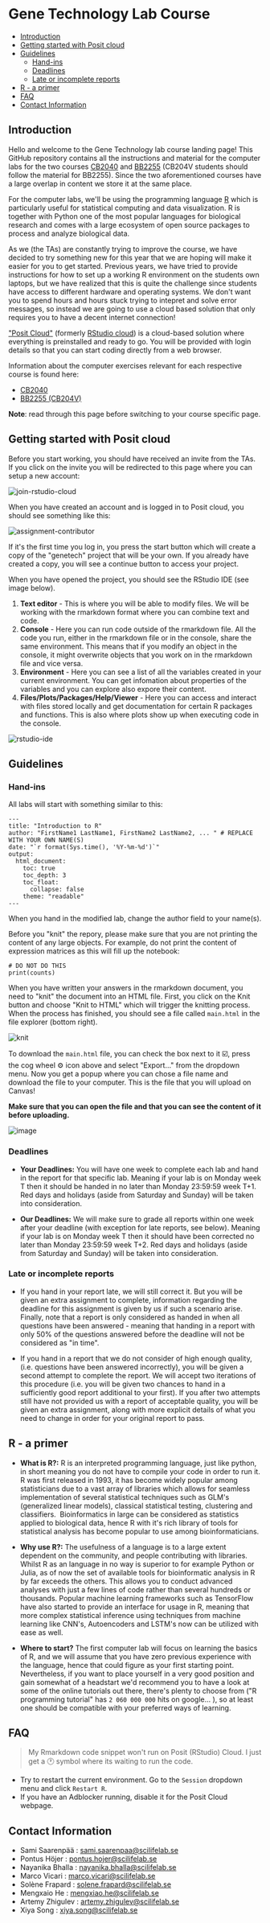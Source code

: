 # Gene Technology Lab Course

- [Introduction](#introduction)
- [Getting started with Posit cloud](#getting-started-with-posit-cloud)
- [Guidelines](#guidelines)
    - [Hand-ins](#hand-ins)
    - [Deadlines](#deadlines)
    - [Late or incomplete reports](#late-or-incomplete-reports)
- [R - a primer](#r---a-primer)
- [FAQ](#faq)
- [Contact Information](#contact-information)

## Introduction

Hello and welcome to the Gene Technology lab course landing page! This GitHub
repository contains all the instructions and material for the computer labs for
the two courses [CB2040](cb2040.md) and [BB2255](bb2255.md) (CB204V students should 
follow the material for BB2255). Since the two aforementioned courses have a large 
overlap in content we store it at the same place.

For the computer labs, we'll be using the programming language [R](#r---a-primer) which is particularly 
useful for statistical computing and data visualization. R is together with Python one 
of the most popular languages for biological research and comes with a large ecosystem 
of open source packages to process and analyze biological data. 

As we (the TAs) are constantly trying to improve the course, we have decided to try 
something new for this year that we are hoping will make it easier for you to get started. 
Previous years, we have tried to provide instructions for how to set up a working R 
environment on the students own laptops, but we have realized that this is quite the 
challenge since students have access to different hardware and operating systems. We don't
want you to spend hours and hours stuck trying to intepret and solve error messages, so 
instead we are going to use a cloud based solution that only requires you to have a 
decent internet connection!

["Posit Cloud"](https://posit.cloud/) (formerly [RStudio cloud](https://rstudio.cloud/)) 
is a cloud-based solution where everything is preinstalled and ready 
to go. You will be provided with login details so that you can start coding directly 
from a web browser. 

Information about the computer exercises relevant for each respective course is found here:

- [CB2040](cb2040.md)
- [BB2255 (CB204V)](bb2255.md)

**Note**: read through this page before switching to your course specific page.

## Getting started with Posit cloud

Before you start working, you should have received an invite from the TAs. If
you click on the invite you will be redirected to this page where you can setup 
a new account:

![join-rstudio-cloud](imgs/join.png)

When you have created an account and is logged in to Posit cloud, you should 
see something like this:

![assignment-contributor](imgs/assignmentContributor.png)

If it's the first time you log in, you press the start button which will create 
a copy of the "genetech" project that will be your own. If you already have created a copy, 
you will see a continue button to access your project.

When you have opened the project, you should see the RStudio IDE (see image below).

1. __Text editor__ - This is where you will be able to modify files. We will be working with
the rmarkdown format where you can combine text and code.
2. __Console__ - Here you can run code outside of the rmarkdown file. All the code you run, either
in the rmarkdown file or in the console, share the same environment. This means that if you modify 
an object in the console, it might overwrite objects that you work on in the rmarkdown file and 
vice versa.
3. __Environment__ - Here you can see a list of all the variables created in your current environment. 
You can get infomation about properties of the variables and you can explore also expore their content.
4. __Files/Plots/Packages/Help/Viewer__ - Here you can access and interact with files stored locally 
and get documentation for certain R packages and functions. This is also where plots show up when 
executing code in the console. 

![rstudio-ide](imgs/RStudio_server_highlighted.png)

## Guidelines

### Hand-ins

All labs will start with something similar to this:

```{yaml}
---
title: "Introduction to R"
author: "FirstName1 LastName1, FirstName2 LastName2, ... " # REPLACE WITH YOUR OWN NAME(S) 
date: "`r format(Sys.time(), '%Y-%m-%d')`"
output:
  html_document:
    toc: true
    toc_depth: 3
    toc_float:
      collapse: false
    theme: "readable"
---
```
When you hand in the modified lab, change the author field to your name(s).

Before you "knit" the repory, please make sure that you are not printing the content of any large objects. 
For example, do not print the content of expression matrices as this will fill up the notebook:

````
# DO NOT DO THIS
print(counts)
````

When you have written your answers in the rmarkdown document, you need to "knit" the document into an HTML 
file. First, you click on the Knit button and choose "Knit to HTML" which will trigger the knitting process. 
When the process has finished, you should see a file called `main.html` in the file explorer (bottom right). 

![knit](imgs/knit.png)

To download the `main.html` file, you can check the box next to it :ballot_box_with_check:, press the cog wheel :gear: icon above and select "Export..." from the dropdown menu.
Now you get a popup where you can chose a file name and download the file to your computer. This is the file that you will upload 
on Canvas! 

**Make sure that you can open the file and that you can see the content of it before uploading.**

![image](https://user-images.githubusercontent.com/27061883/192314278-7dc71f81-6889-4979-a684-77a3a1da53f3.png)

### Deadlines

* **Your Deadlines:** You will have one week to complete each lab and hand in
  the report for that specific lab. Meaning if your lab is on Monday week T then
  it should be handed in no later than Monday 23:59:59 week T+1. Red days and
  holidays (aside from Saturday and Sunday) will be taken into consideration.

* **Our Deadlines:** We will make sure to grade all reports within one week
  after your deadline (with exception for late reports, see below). Meaning if
  your lab is on Monday week T then it should have been corrected no later than
  Monday 23:59:59 week T+2. Red days and holidays (aside from Saturday and
  Sunday) will be taken into consideration.

### Late or incomplete reports

* If you hand in your report late, we will still correct it. But you will be
  given an extra assignment to complete, information regarding the deadline for
  this assignment is given by us if such a scenario arise. Finally, note that a
  report is only considered as handed in when all questions have been answered -
  meaning that handing in a report with only 50% of the questions answered
  before the deadline will not be considered as "in time".

* If you hand in a report that we do not consider of high enough quality, (i.e.
  questions have been answered incorrectly), you will be given a second attempt
  to complete the report. We will accept two iterations of this procedure (i.e.
  you will be given two chances to hand in a sufficiently good report additional
  to your first). If you after two attempts still have not provided us with a
  report of acceptable quality, you will be given an extra assignment, along
  with more explicit details of what you need to change in order for your
  original report to pass.

## R - a primer

* **What is R?:** R is an interpreted programming language, just like python, in
short meaning you do not have to compile your code in order to run it. R was
first released in 1993, it has become widely popular among statisticians due to
a vast array of libraries which allows for seamless implementation of several
statistical techniques such as GLM's (generalized linear models), classical
statistical testing, clustering and classifiers.  Bioinformatics in large can be
considered as statistics applied to biological data, hence R with it's rich
library of tools for statistical analysis has become popular to use among
bioinformaticians.

* **Why use R?:** The usefulness of a language is to a large
extent dependent on the community, and people contributing with libraries.
Whilst R as an language in no way is superior to for example Python or Julia, as
of now the set of available tools for bioinformatic analysis in R by far exceeds
the others. This allows you to conduct advanced analyses with just a few lines
of code rather than several hundreds or thousands. Popular machine learning
frameworks such as TensorFlow have also started to provide an interface for
usage in R, meaning that more complex statistical inference using techniques
from machine learning like CNN's, Autoencoders and LSTM's now can be utilized
with ease as well.

* **Where to start?** The first computer lab will focus on learning the basics
of R, and we will assume that you have zero previous experience with the
language, hence that could figure as your first starting point. Nevertheless, if
you want to place yourself in a very good position and gain somewhat of a
headstart we'd recommend you to have a look at some of the online tutorials out
there, there's plenty to choose from ("R programming tutorial" has `2 060 000
000` hits on google... ), so at least one should be compatible with your
preferred ways of learning.

## FAQ

> My Rmarkdown code snippet won't run on Posit (RStudio) Cloud. I just get a :clock1: symbol where its waiting to run the code. 

- Try to restart the current environment. Go to the `Session` dropdown menu and click `Restart R`. 
- If you have an Adblocker running, disable it for the Posit Cloud webpage. 

## Contact Information

* Sami Saarenpää : sami.saarenpaa@scilifelab.se
* Pontus Höjer : pontus.hojer@scilifelab.se
* Nayanika Bhalla : nayanika.bhalla@scilifelab.se
* Marco Vicari : marco.vicari@scilifelab.se
* Solène Frapard : solene.frapard@scilifelab.se
* Mengxaio He : mengxiao.he@scilifelab.se
* Artemy Zhigulev : artemy.zhigulev@scilifelab.se
* Xiya Song : xiya.song@scilifelab.se
